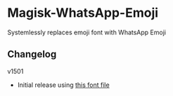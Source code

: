 # Magisk-WhatsApp-Emoji
Systemlessly replaces emoji font with WhatsApp Emoji 

## Changelog
v1501
- Initial release using [this font file](https://github.com/dmlls/whatsapp-emoji-linux/blob/main/png/160/emoji_u1f3f3_200d_1f308.png)
